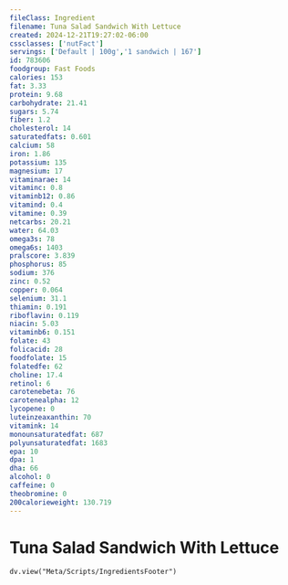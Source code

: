 ```yaml
---
fileClass: Ingredient
filename: Tuna Salad Sandwich With Lettuce
created: 2024-12-21T19:27:02-06:00
cssclasses: ['nutFact']
servings: ['Default | 100g','1 sandwich | 167']
id: 783606
foodgroup: Fast Foods
calories: 153
fat: 3.33
protein: 9.68
carbohydrate: 21.41
sugars: 5.74
fiber: 1.2
cholesterol: 14
saturatedfats: 0.601
calcium: 58
iron: 1.86
potassium: 135
magnesium: 17
vitaminarae: 14
vitaminc: 0.8
vitaminb12: 0.86
vitamind: 0.4
vitamine: 0.39
netcarbs: 20.21
water: 64.03
omega3s: 78
omega6s: 1403
pralscore: 3.839
phosphorus: 85
sodium: 376
zinc: 0.52
copper: 0.064
selenium: 31.1
thiamin: 0.191
riboflavin: 0.119
niacin: 5.03
vitaminb6: 0.151
folate: 43
folicacid: 28
foodfolate: 15
folatedfe: 62
choline: 17.4
retinol: 6
carotenebeta: 76
carotenealpha: 12
lycopene: 0
luteinzeaxanthin: 70
vitamink: 14
monounsaturatedfat: 687
polyunsaturatedfat: 1683
epa: 10
dpa: 1
dha: 66
alcohol: 0
caffeine: 0
theobromine: 0
200calorieweight: 130.719
---
```


# Tuna Salad Sandwich With Lettuce

```dataviewjs
dv.view("Meta/Scripts/IngredientsFooter")
```